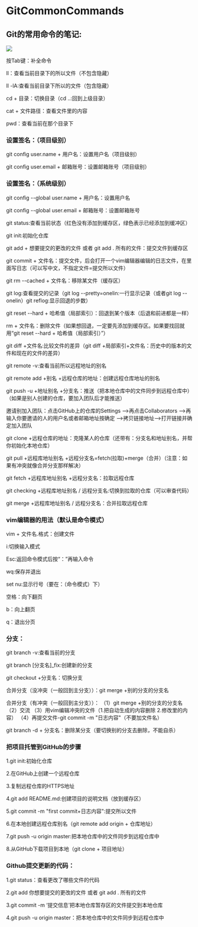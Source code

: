 # GitCommonCommands
## Git的常用命令的笔记:

![](http://www.baidu.com/img/bdlogo.gif)

按Tab键：补全命令

ll：查看当前目录下的所以文件（不包含隐藏）

ll -lA:查看当前目录下所以的文件（包含隐藏）

cd + 目录：切换目录（cd ..:回到上级目录）

cat + 文件路径：查看文件里的内容

pwd：查看当前在那个目录下



### 设置签名：（项目级别）
git config user.name + 用户名：设置用户名（项目级别）

git config user.email + 邮箱账号：设置邮箱账号（项目级别）

### 设置签名：（系统级别）
git config --global user.name + 用户名：设置用户名

git config --global user.email + 邮箱账号：设置邮箱账号


git status:查看当前状态（红色没有添加到缓存区，绿色表示已经添加到缓冲区）

git init:初始化仓库

git add + 想要提交的更改的文件 或者 git add . 所有的文件：提交文件到缓存区

git commit + 文件名：提交文件，后会打开一个vim编辑器编辑的日志文件，在里面写日志（可以写中文，不指定文件=提交所以文件）

git rm --cached + 文件名：移除某文件（缓存区）

git log:查看提交的记录（git log --pretty=onelin:一行显示记录（或者git log --onelin）git reflog:显示回退的步数）

git reset --hard + 哈希值（局部索引）：回退到某个版本（后退和前进都是一样）

rm + 文件名：删除文件（如果想回退，一定要先添加到缓存区。如果要找回就用“git reset --hard + 哈希值（局部索引）”）

git diff +文件名:比较文件的差异（git diff +局部索引+文件名：历史中的版本的文件和现在的文件的差异）

git remote -v:查看当前所以远程地址的别名

git remote add +别名 +远程仓库的地址：创建远程仓库地址的别名

git push -u +地址别名 +分支名：推送（把本地仓库中的文件同步到远程仓库中）（如果是别人创建的仓库，要加入团队后才能推送）

邀请别加入团队：点击GitHub上的仓库的Settings -->再点击Collaborators -->再输入你要邀请的人的用户名或者邮箱地址按确定 -->拷贝链接地址-->打开链接并确定加入团队

git clone +远程仓库的地址：克隆某人的仓库（还带有：分支名和地址别名，并帮你初始化本地仓库）

git pull +远程库地址别名 +远程分支名=fetch(拉取)+merge（合并）（注意：如果有冲突就像合并分支那样解决）

git fetch +远程库地址别名 +远程分支名：拉取远程仓库

git checking +远程库地址别名 / 远程分支名:切换到拉取的仓库（可以审查代码）

git merge +远程库地址别名 / 远程分支名：合并拉取远程仓库




### vim编辑器的用法（默认是命令模式）

vim + 文件名.格式：创建文件

i:切换输入模式

Esc:返回命令模式后按“：”再输入命令

wq:保存并退出

set nu:显示行号（要在：（命令模式）下）

空格：向下翻页

b：向上翻页

q：退出分页




### 分支：
git branch -v:查看当前的分支

git branch [分支名]_fix:创建新的分支

git checkout +分支名：切换分支

合并分支（没冲突（一般回到主分支））：git merge +别的分支的分支名

合并分支（有冲突（一般回到主分支））：
  （1）git merge +别的分支的分支名
  （2）交流
  （3）用vim编辑冲突的文件（1.把自动生成的内容删除 2.修改里的内容）
  （4）再提交文件-git commit -m "日志内容"（不要加文件名）

git branch -d + 分支名：删除某分支（要切换别的分支去删除，不能自杀） 






### 把项目托管到GitHub的步骤
1.git init:初始化仓库

2.在GitHub上创建一个远程仓库

3.复制远程仓库的HTTPS地址

4.git add README.md:创建项目的说明文档（放到缓存区）

5.git commit -m "first commit+日志内容":提交所以文件

6.在本地创建远程仓库别名（git remote add origin + 仓库地址）

7.git push -u origin master:把本地仓库中的文件同步到远程仓库中

8.从GitHub下载项目到本地（git clone + 项目地址）

### Github提交更新的代码：
1.git status：查看更改了哪些文件的代码

2.git add 你想要提交的更改的文件 或者 git add . 所有的文件

3.git commit -m ‘提交信息’把本地仓库暂存区的文件提交到本地仓库

4.git push -u origin master：把本地仓库中的文件同步到远程仓库中

